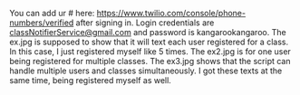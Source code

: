 You can add ur # here: https://www.twilio.com/console/phone-numbers/verified after signing in. Login credentials are classNotifierService@gmail.com and password is kangarookangaroo. The ex.jpg is supposed to show that it will text each user registered for a class. In this case, I just registered myself like 5 times. The ex2.jpg is for one user being registered for multiple classes. The ex3.jpg shows that the script can handle multiple users and classes simultaneously. I got these texts at the same time, being registered myself as well.
